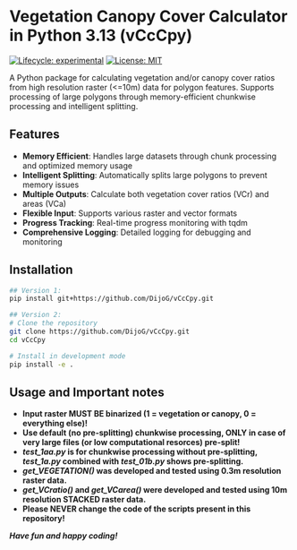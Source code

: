 # Vegetation Canopy Cover Calculator in Python 3.13 (vCcCpy)

[![Lifecycle: experimental](https://img.shields.io/badge/lifecycle-experimental-orange.svg)](https://lifecycle.r-lib.org/articles/stages.html#experimental)
[![License: MIT](https://img.shields.io/badge/License-MIT-yellow.svg)](https://opensource.org/licenses/MIT)

A Python package for calculating vegetation and/or canopy cover ratios from high resolution raster (<=10m) data for polygon features. Supports processing of large polygons through memory-efficient chunkwise processing and intelligent splitting.

## Features

- **Memory Efficient**: Handles large datasets through chunk processing and optimized memory usage
- **Intelligent Splitting**: Automatically splits large polygons to prevent memory issues
- **Multiple Outputs**: Calculate both vegetation cover ratios (VCr) and areas (VCa)
- **Flexible Input**: Supports various raster and vector formats
- **Progress Tracking**: Real-time progress monitoring with tqdm
- **Comprehensive Logging**: Detailed logging for debugging and monitoring

## Installation

```bash
## Version 1:
pip install git+https://github.com/DijoG/vCcCpy.git

## Version 2:
# Clone the repository
git clone https://github.com/DijoG/vCcCpy.git
cd vCcCpy

# Install in development mode
pip install -e .
```

## Usage and Important notes

- **Input raster MUST BE binarized (1 = vegetation or canopy, 0 = everything else)!**
- **Use default (no pre-splitting) chunkwise processing, ONLY in case of very large files (or low computational resorces) pre-split!** 
- ***test_1aa.py* is for chunkwise processing without pre-splitting, *test_1a.py* combined with *test_01b.py* shows pre-splitting.**
- *****get_VEGETATION()*** was developed and tested using 0.3m resolution raster data.**
- *****get_VCratio()*** and ***get_VCarea()*** were developed and tested using 10m resolution STACKED raster data.**
- **Please NEVER change the code of the scripts present in this repository!**

***Have fun and happy coding!***
